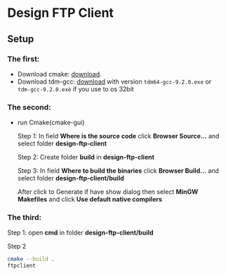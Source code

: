 # Design FTP Client 


## Setup

### The first:
- Download cmake: [download](https://cmake.org/download).
- Download tdm-gcc: [download](https://jmeubank.github.io/tdm-gcc/download/) with version ```tdm64-gcc-9.2.0.exe```
or ``` tdm-gcc-9.2.0.exe``` if you use to os 32bit

### The second:

- run Cmake(cmake-gui)

    Step 1: In field **Where is the source code** click **Browser Source...** and select folder **design-ftp-client**
    
    Step 2: Create folder **build** in **design-ftp-client**

    Step 3: In field **Where to build the binaries** click **Browser Build...** and select folder **design-ftp-client/build**

    After click to Generate if have show dialog then select **MinGW Makefiles** and click **Use default native compilers**

### The third:

Step 1: open **cmd** in folder **design-ftp-client/build**

Step 2
```bash
cmake --build .
ftpclient
```